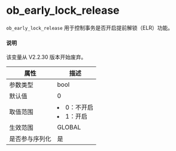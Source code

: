 # ob_early_lock_release

`ob_early_lock_release` 用于控制事务是否开启提前解锁（ELR）功能。

  <main id="notice" type='explain'>
    <h4>说明</h4>
    <p>该变量从 V2.2.30 版本开始废弃。</p>
  </main>

| **属性**  |                                                 **描述**                                                 |
|---------|--------------------------------------------------------------------------------------------------------|
| 参数类型    | bool                |
| 默认值     | 0                   |
| 取值范围    | <li> 0：不开启   <li> 1：开启    |
| 生效范围    | GLOBAL              |
| 是否参与序列化 | 是                   |
